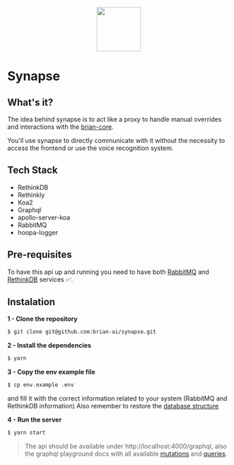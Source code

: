 <p align="center"><img src="https://avatars1.githubusercontent.com/u/48646115?s=200&v=4" width="100px" /></p>

# Synapse

## What's it?

The idea behind synapse is to act like a proxy to handle manual overrides and interactions with the [brian-core](https://github.com/brian-ai/core).

You'll use synapse to directly communicate with it without the necessity to access the frontend or use the voice recognition system.

## Tech Stack

- RethinkDB
- Rethinkly
- Koa2
- Graphql
- apollo-server-koa
- RabbitMQ
- hoopa-logger

## Pre-requisites

To have this api up and running you need to have both [RabbitMQ](https://hub.docker.com/_/rabbitmq/) and [RethinkDB](https://hub.docker.com/_/rethinkdb) services :white_check_mark:.

## Instalation

**1 - Clone the repository**

```sh
$ git clone git@github.com:brian-ai/synapse.git
```

**2 - Install the dependencies**

```sh
$ yarn
```

**3 - Copy the env example file**

```sh
$ cp env.example .env
```

and fill it with the correct information related to your system (RabbitMQ and RethinkDB information)
Also remember to restore the [database structure]()

**4 - Run the server**

```sh
$ yarn start
```

> The api should be available under http://localhost:4000/graphql, also the graphql playground docs with all available [mutations](https://brian-ai.github.io/synapse/#/mutations/all-mutations) and [queries](https://brian-ai.github.io/synapse/#/queries/all-queries).
